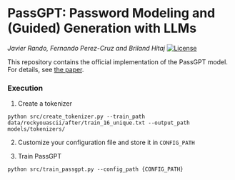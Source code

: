 # PassGPT: Password Modeling and (Guided) Generation with LLMs
_Javier Rando, Fernando Perez-Cruz and Briland Hitaj_
[![License](https://img.shields.io/badge/Weight%20Diff%20License-CC%20By%20NC%204.0-yellow)](https://github.com/javirandor/passbert/blob/main/LICENSE)

This repository contains the official implementation of the PassGPT model. For details, see [the paper](https://arxiv.org/abs/2306.01545).

### Execution

1. Create a tokenizer
```
python src/create_tokenizer.py --train_path data/rockyouascii/after/train_16_unique.txt --output_path models/tokenizers/
```

2. Customize your configuration file and store it in `CONFIG_PATH`

3. Train PassGPT
```
python src/train_passgpt.py --config_path {CONFIG_PATH}
```


